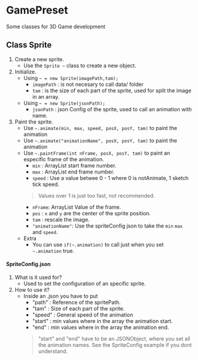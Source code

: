 # GamePreset
Some classes for 3D Game development

## Class Sprite
1. Create a new sprite.
	*	Use the `Sprite ~` class to create a new object.
2. Initialize.
	*	Using `~ = new Sprite(imagePath,tam);`
		*	`imagePath`	:	is not necesary to call data/ folder
		*	`tam`	:	is the size of each part of the sprite, used for split the image in an array.
	* Using `~ = new Sprite(jsonPath);`
		*	`jsonPath`	: json Config of the sprite, used to call an animation with name.
3. Paint the sprite.
	*	Use `~.animate(min, max, speed, posX, posY, tam)` to paint the animation
	*	Use `~.animate("animationName", posX, posY, tam)` to paint the animation
	*	Use `~.paintFrame(int nFrame, posX, posY, tam)` to paint an especific frame of the animation.
		*	`min`	:	ArrayList start frame number.
		*	`max`	:	ArrayList end frame number.
		*	`speed`	:	Use a value betwee 0 - 1 where 0 is notAnimate,  1 sketch tick speed. 
		>	Values over 1 is just too fast, not recommended.
		*	`nFrame`:	ArrayList Value of the frame.
		*	`pos`	:	`x` and `y` are the center of the sprite position.
		*	`tam`	:	rescale the image.
		*	`"animationName"`:	Use the spriteConfig json to take the `min` `max` and `speed`.
	*	Extra
		*	You can use `if(~.animation)` to call just when you set `~.animation` true.
#### SpriteConfig.json
1. What is it used for?
	*	Used to set the configuration of an specific sprite.
2. How to use it?
	*	Inside an .json you have to put
		*	"path"	:	Reference of the spritePath.
		*	"tam"	:	Size of each part of the sprite.
		*	"speed"	:	General speed of the animation
		*	"start"	:	min values where in the array the animation start.
		*	"end"	:	min values where in the array the animation end.
		>	"start" and "end" have to be an JSONObject, where you set all the animation names. See the SpriteConfig example if you dont understand.
